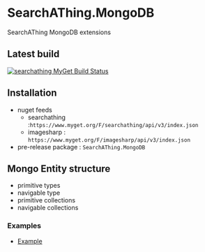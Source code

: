 # SearchAThing.MongoDB
SearchAThing MongoDB extensions

## Latest build

[![searchathing MyGet Build Status](https://www.myget.org/BuildSource/Badge/searchathing?identifier=d710a4a4-b07b-4e58-a6b3-cbb7558eb1b7)](https://www.myget.org/feed/searchathing/package/nuget/SearchAThing.MongoDB)

## Installation

- nuget feeds
  - searchathing :`https://www.myget.org/F/searchathing/api/v3/index.json`
  - imagesharp : `https://www.myget.org/F/imagesharp/api/v3/index.json`
- pre-release package : `SearchAThing.MongoDB`

## Mongo Entity structure

- primitive types
- navigable type
- primitive collections
- navigable collections

### Examples

- [Example](https://github.com/devel0/SearchAThing.Patterns/tree/master/src/MongoConcurrency)
